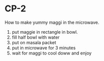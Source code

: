 # CP-2
How to make yummy maggi in the microwave.
1. put maggie in rectangle in bowl.
2. fill half bowl with water
3. put on masala packet
4. put in microwave for 3 minutes
5. wait for maggi to cool doww and enjoy